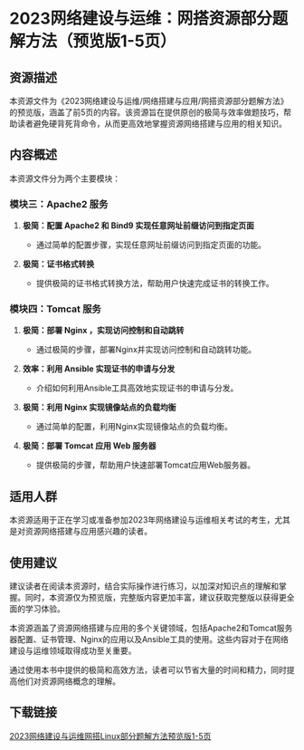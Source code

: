 # 2023网络建设与运维：网搭资源部分题解方法（预览版1-5页）

## 资源描述

本资源文件为《2023网络建设与运维/网络搭建与应用/网搭资源部分题解方法》的预览版，涵盖了前5页的内容。该资源旨在提供原创的极简与效率做题技巧，帮助读者避免硬背死背命令，从而更高效地掌握资源网络搭建与应用的相关知识。

## 内容概述

本资源文件分为两个主要模块：

### 模块三：Apache2 服务

1. **极简：配置 Apache2 和 Bind9 实现任意网址前缀访问到指定页面**
   - 通过简单的配置步骤，实现任意网址前缀访问到指定页面的功能。

2. **极简：证书格式转换**
   - 提供极简的证书格式转换方法，帮助用户快速完成证书的转换工作。

### 模块四：Tomcat 服务

1. **极简：部署 Nginx ，实现访问控制和自动跳转**
   - 通过极简的步骤，部署Nginx并实现访问控制和自动跳转功能。

2. **效率：利用 Ansible 实现证书的申请与分发**
   - 介绍如何利用Ansible工具高效地实现证书的申请与分发。

3. **极简：利用 Nginx 实现镜像站点的负载均衡**
   - 通过简单的配置，利用Nginx实现镜像站点的负载均衡。

4. **极简：部署 Tomcat 应用 Web 服务器**
   - 提供极简的步骤，帮助用户快速部署Tomcat应用Web服务器。

## 适用人群

本资源适用于正在学习或准备参加2023年网络建设与运维相关考试的考生，尤其是对资源网络搭建与应用感兴趣的读者。

## 使用建议

建议读者在阅读本资源时，结合实际操作进行练习，以加深对知识点的理解和掌握。同时，本资源仅为预览版，完整版内容更加丰富，建议获取完整版以获得更全面的学习体验。

本资源涵盖了资源网络搭建与应用的多个关键领域，包括Apache2和Tomcat服务器配置、证书管理、Nginx的应用以及Ansible工具的使用。这些内容对于在网络建设与运维领域取得成功至关重要。

通过使用本书中提供的极简和高效方法，读者可以节省大量的时间和精力，同时提高他们对资源网络概念的理解。

## 下载链接

[2023网络建设与运维网搭Linux部分题解方法预览版1-5页](https://pan.quark.cn/s/d65d609029c9)